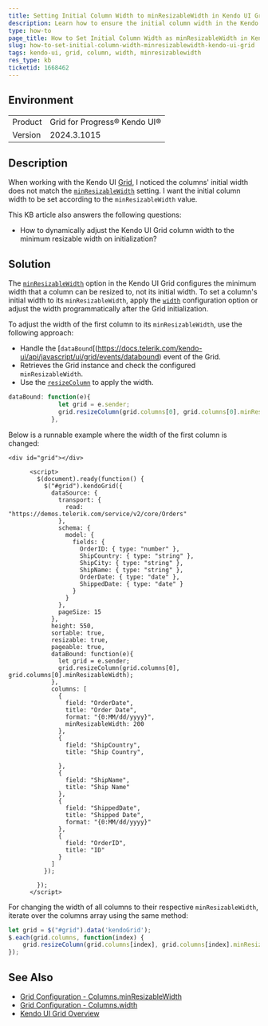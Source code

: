 ```yaml
---
title: Setting Initial Column Width to minResizableWidth in Kendo UI Grid
description: Learn how to ensure the initial column width in the Kendo UI Grid matches the minResizableWidth setting.
type: how-to
page_title: How to Set Initial Column Width as minResizableWidth in Kendo UI Grid
slug: how-to-set-initial-column-width-minresizablewidth-kendo-ui-grid
tags: kendo-ui, grid, column, width, minresizablewidth
res_type: kb
ticketid: 1668462
---
```


## Environment

<table>
<tbody>
<tr>
<td>Product</td>
<td>Grid for Progress® Kendo UI®</td>
</tr>
<tr>
<td>Version</td>
<td>2024.3.1015</td>
</tr>
</tbody>
</table>

## Description

When working with the Kendo UI [Grid](https://docs.telerik.com/kendo-ui/api/javascript/ui/grid/), I noticed the columns' initial width does not match the [`minResizableWidth`](https://docs.telerik.com/kendo-ui/api/javascript/ui/grid/configuration/columns.minresizablewidth) setting. I want the initial column width to be set according to the `minResizableWidth` value.

This KB article also answers the following questions:
- How to dynamically adjust the Kendo UI Grid column width to the minimum resizable width on initialization?

## Solution

The [`minResizableWidth`](https://docs.telerik.com/kendo-ui/api/javascript/ui/grid/configuration/columns.minresizablewidth) option in the Kendo UI Grid configures the minimum width that a column can be resized to, not its initial width. To set a column's initial width to its `minResizableWidth`, apply the [`width`](https://docs.telerik.com/kendo-ui/api/javascript/ui/grid/configuration/columns.width) configuration option or adjust the width programmatically after the Grid initialization.

To adjust the width of the first column to its `minResizableWidth`, use the following approach:

- Handle the [`dataBound`[(https://docs.telerik.com/kendo-ui/api/javascript/ui/grid/events/databound) event of the Grid.
- Retrieves the Grid instance and check the configured `minResizableWidth`.
- Use the [`resizeColumn`](https://docs.telerik.com/kendo-ui/api/javascript/ui/grid/methods/resizecolumn) to apply the width.

```javascript
dataBound: function(e){
              let grid = e.sender;     
              grid.resizeColumn(grid.columns[0], grid.columns[0].minResizableWidth);
            },
```
Below is a runnable example where the width of the first column is changed:

```dojo
<div id="grid"></div>

      <script>
        $(document).ready(function() {
          $("#grid").kendoGrid({
            dataSource: {
              transport: {
                read: "https://demos.telerik.com/service/v2/core/Orders"
              },
              schema: {
                model: {
                  fields: {
                    OrderID: { type: "number" },
                    ShipCountry: { type: "string" },
                    ShipCity: { type: "string" },
                    ShipName: { type: "string" },
                    OrderDate: { type: "date" },
                    ShippedDate: { type: "date" }
                  }
                }
              },
              pageSize: 15
            },
            height: 550,
            sortable: true,
            resizable: true,
            pageable: true,
            dataBound: function(e){
              let grid = e.sender;     
              grid.resizeColumn(grid.columns[0], grid.columns[0].minResizableWidth);
            },
            columns: [
              {
                field: "OrderDate",
                title: "Order Date",
                format: "{0:MM/dd/yyyy}",
                minResizableWidth: 200
              },
              {
                field: "ShipCountry",
                title: "Ship Country",

              },             
              {
                field: "ShipName",
                title: "Ship Name"
              },
              {
                field: "ShippedDate",
                title: "Shipped Date",
                format: "{0:MM/dd/yyyy}"                
              },
              {
                field: "OrderID",
                title: "ID"               
              }
            ]
          });

        });
      </script>
```


For changing the width of all columns to their respective `minResizableWidth`, iterate over the columns array using the same method:

```javascript
let grid = $("#grid").data('kendoGrid');
$.each(grid.columns, function(index) {
    grid.resizeColumn(grid.columns[index], grid.columns[index].minResizableWidth);
});
```


## See Also

- [Grid Configuration - Columns.minResizableWidth](https://docs.telerik.com/kendo-ui/api/javascript/ui/grid/configuration/columns.minresizablewidth)
- [Grid Configuration - Columns.width](https://docs.telerik.com/kendo-ui/api/javascript/ui/grid/configuration/columns.width)
- [Kendo UI Grid Overview](https://docs.telerik.com/kendo-ui/controls/data-management/grid/overview)
